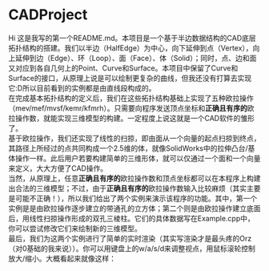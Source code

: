 # CADProject  
Hi 这是我写的第一个README.md。本项目是一个基于半边数据结构的CAD底层拓扑结构的搭建。我们以半边（HalfEdge）为中心，向下延伸到点（Vertex），向上延伸到边（Edge）、环（Loop）、面（Face）、体（Solid）；同时，点、边和面又对应到各自几何上的Point、Curve和Surface。本项目中保留了Curve和Surface的接口，从原理上说是可以绘制更复杂的曲线，但我还没有打算去实现它:D所以目前看到的实例都是由直线段构成的。    
在完成基本拓扑结构的定义后，我们在这些拓扑结构基础上实现了五种欧拉操作（mev/mef/mvsf/kemr/kfmrh）。只需要向程序发送顶点坐标和**正确且有序的**欧拉操作数，就能实现三维模型的构建。一定程度上说这就是一个CAD软件的雏形了。    
基于欧拉操作，我们还实现了线性的扫掠，即由面从一个向量的起点扫掠到终点，其路径上所经过的点共同构成一个2.5维的体，就像SolidWorks中的拉伸凸台/基体操作一样。此后用户若要构建简单的三维形体，就可以仅通过一个面和一个向量来定义，大大方便了CAD操作。    
当然，从原理上，任意**正确且有序的**欧拉操作数和顶点坐标都可以在本程序上构建出合法的三维模型；不过，由于**正确且有序的**欧拉操作数输入比较麻烦（其实主要是可能不正确！），所以我们给出了两个实例来演示该程序的功能。其中，第一个实例是是由欧拉操作逐步建立的带通孔的立方体；第二个则是由欧拉操作建立底面后，用线性扫掠操作形成的双孔三棱柱。它们的具体数据写在Example.cpp中，你可以尝试修改它们来绘制新的三维模型。    
最后，我们为这两个实例进行了简单的实时渲染（其实写渲染才是最头疼的Orz（对0基础的我来说））。你可以用键盘上的w/a/s/d来调整视点，用鼠标滚轮控制放大/缩小。大概看起来就像这样：  
